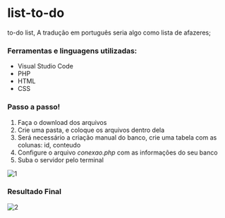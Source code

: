 # list-to-do
to-do list,
A tradução em português seria algo como lista de afazeres;

### Ferramentas e linguagens utilizadas:
- Visual Studio Code
- PHP
- HTML
- CSS

### Passo a passo!
1. Faça o download dos arquivos
2. Crie uma pasta, e coloque os arquivos dentro dela
3. Será necessário a criação manual do banco, crie uma tabela com as colunas: id, conteudo
4. Configure o arquivo *conexao.php* com as informações do seu banco
5. Suba o servidor pelo terminal

![1](https://user-images.githubusercontent.com/86434489/147090222-148ad909-59bc-401e-b29c-c916b09e621b.PNG)

### Resultado Final
![2](https://user-images.githubusercontent.com/86434489/147090220-406fd333-ef6f-42be-bac8-3900bc042a95.PNG)

